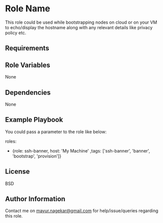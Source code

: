 Role Name
=========

This role could be used while bootstrapping nodes on cloud or on your VM to echo/display the hostname along with any relevant details like privacy policy etc.

Requirements
------------


Role Variables
--------------

None

Dependencies
------------

None

Example Playbook
----------------
You could pass a parameter to the role like below:

roles:
  - {role: ssh-banner, host: 'My Machine' ,tags: ['ssh-banner', 'banner', 'bootstrap', 'provision']}

License
-------

BSD

Author Information
------------------

Contact me on mayur.nagekar@gmail.com for help/issue/queries regarding this role.
